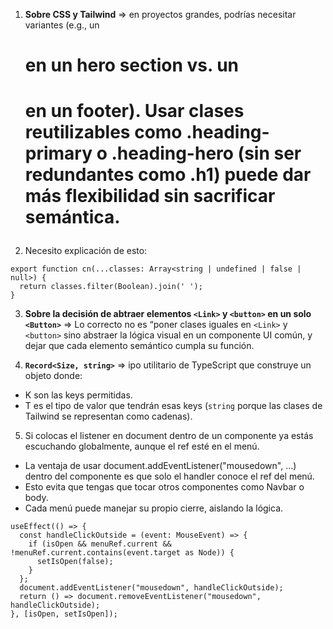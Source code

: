 1. **Sobre CSS y Tailwind** => en proyectos grandes, podrías necesitar variantes (e.g., un <h1> en un hero section vs. un <h1> en un footer). Usar clases reutilizables como .heading-primary o .heading-hero (sin ser redundantes como .h1) puede dar más flexibilidad sin sacrificar semántica.

2. Necesito explicación de esto:

```
export function cn(...classes: Array<string | undefined | false | null>) {
  return classes.filter(Boolean).join(' ');
}
```

3. **Sobre la decisión de abtraer elementos `<Link>` y `<button>` en un solo `<Button>`** => Lo correcto no es “poner clases iguales en `<Link>` y `<button>` sino abstraer la lógica visual en un componente UI común, y dejar que cada elemento semántico cumpla su función.

4. **`Record<Size, string>`** => ipo utilitario de TypeScript que construye un objeto donde:
- K son las keys permitidas.
- T es el tipo de valor que tendrán esas keys (`string` porque las clases de Tailwind se representan como cadenas).

5. Si colocas el listener en document dentro de un componente ya estás escuchando globalmente, aunque el ref esté en el menú.

- La ventaja de usar document.addEventListener("mousedown", …) dentro del componente es que solo el handler conoce el ref del menú.
- Esto evita que tengas que tocar otros componentes como Navbar o body.
- Cada menú puede manejar su propio cierre, aislando la lógica.

```
useEffect(() => {
  const handleClickOutside = (event: MouseEvent) => {
    if (isOpen && menuRef.current && !menuRef.current.contains(event.target as Node)) {
      setIsOpen(false);
    }
  };
  document.addEventListener("mousedown", handleClickOutside);
  return () => document.removeEventListener("mousedown", handleClickOutside);
}, [isOpen, setIsOpen]);
```